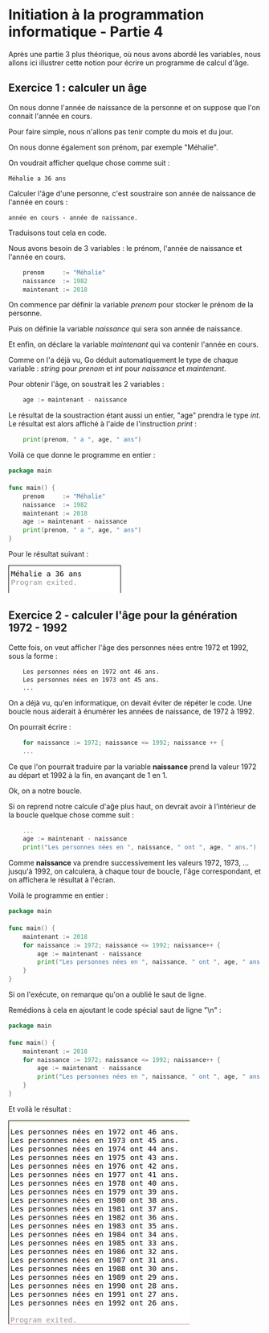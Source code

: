 # Initiation à la programmation informatique - Partie 4

Après une partie 3 plus théorique, où nous avons abordé les variables, nous allons ici illustrer cette notion pour écrire un programme de calcul d'âge.

## Exercice 1 : calculer un âge

On nous donne l'année de naissance de la personne et on suppose que l'on connait l'année en cours.

Pour faire simple, nous n'allons pas tenir compte du mois et du jour. 

On nous donne également son prénom, par exemple "Méhalie".

On voudrait afficher quelque chose comme suit :

    Méhalie a 36 ans

Calculer l'âge d'une personne, c'est soustraire son année de naissance de l'année en cours : 

    année en cours - année de naissance. 

Traduisons tout cela en code. 

Nous avons besoin de 3 variables : le prénom, l'année de naissance et l'année en cours.

```go
    prenom     := "Méhalie"
    naissance  := 1982
    maintenant := 2018
```

On commence par définir la variable _prenom_ pour stocker le prénom de la personne. 

Puis on définie la variable _naissance_ qui sera son année de naissance.

Et enfin, on déclare la variable _maintenant_ qui va contenir l'année en cours.

Comme on l'a déjà vu, Go déduit automatiquement le type de chaque variable : _string_ pour _prenom_ et _int_ pour _naissance_ et _maintenant_.

Pour obtenir l'âge, on soustrait les 2 variables :

```go
    age := maintenant - naissance
```

Le résultat de la soustraction étant aussi un entier, "age" prendra le type _int_. Le résultat est alors affiché à l'aide de l'instruction _print_ :

```go
    print(prenom, " a ", age, " ans")
```

Voilà ce que donne le programme en entier :

```go
package main

func main() {
    prenom     := "Méhalie"
    naissance  := 1982
    maintenant := 2018
    age := maintenant - naissance
    print(prenom, " a ", age, " ans")
}
```
Pour le résultat suivant :

![calculer_age](assets/04_calculer_age.png)

## Exercice 2 - calculer l'âge pour la génération 1972 - 1992

Cette fois, on veut afficher l'âge des personnes nées entre 1972 et 1992, sous la forme :

```
    Les personnes nées en 1972 ont 46 ans.
    Les personnes nées en 1973 ont 45 ans.
    ...
```

On a déjà vu, qu'en informatique, on devait éviter de répéter le code. Une boucle nous aiderait à énumérer les années de naissance, de 1972 à 1992.

On pourrait écrire :

```go
    for naissance := 1972; naissance <= 1992; naissance ++ {
    ...
```

Ce que l'on pourrait traduire par la variable **naissance** prend la valeur 1972 au départ et 1992 à la fin, en avançant de 1 en 1.

Ok, on a notre boucle. 

Si on reprend notre calcule d'aĝe plus haut, on devrait avoir à l'intérieur de la boucle quelque chose comme suit :

```go
    ...
    age := maintenant - naissance
    print("Les personnes nées en ", naissance, " ont ", age, " ans.")
```

Comme **naissance** va prendre successivement les valeurs 1972, 1973, ... jusqu'à 1992, on calculera, à chaque tour de boucle, l'âge correspondant, et on affichera le résultat à l'écran.

Voilà le programme en entier :

```go
package main

func main() {
	maintenant := 2018
	for naissance := 1972; naissance <= 1992; naissance++ {
		age := maintenant - naissance
		print("Les personnes nées en ", naissance, " ont ", age, " ans.")
	}
}
```

Si on l'exécute, on remarque qu'on a oublié le saut de ligne.

Remédions à cela en ajoutant le code spécial saut de ligne "\n" :

```go
package main

func main() {
	maintenant := 2018
	for naissance := 1972; naissance <= 1992; naissance++ {
		age := maintenant - naissance
		print("Les personnes nées en ", naissance, " ont ", age, " ans.\n")
	}
}
```

Et voilà le résultat :

![calculer_age_generation](assets/04_calculer_age_generation.png)
